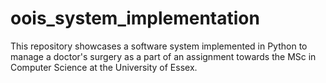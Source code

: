 # oois_system_implementation
This repository showcases a software system implemented in Python to manage a doctor's surgery as a part of an assignment towards the MSc in Computer Science at the University of Essex.
